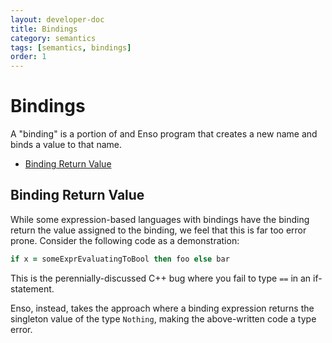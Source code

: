 ```yaml
---
layout: developer-doc
title: Bindings
category: semantics
tags: [semantics, bindings]
order: 1
---
```


# Bindings

A "binding" is a portion of and Enso program that creates a new name and binds a
value to that name.

<!-- MarkdownTOC levels="2,3" autolink="true" -->

- [Binding Return Value](#binding-return-value)

<!-- /MarkdownTOC -->

## Binding Return Value

While some expression-based languages with bindings have the binding return the
value assigned to the binding, we feel that this is far too error prone.
Consider the following code as a demonstration:

```ruby
if x = someExprEvaluatingToBool then foo else bar
```

This is the perennially-discussed C++ bug where you fail to type `==` in an
if-statement.

Enso, instead, takes the approach where a binding expression returns the
singleton value of the type `Nothing`, making the above-written code a type
error.
